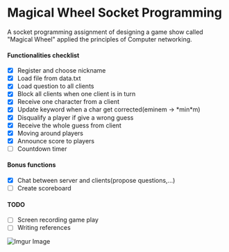 # Magical Wheel Socket Programming
A socket programming assignment of designing a game show called "Magical Wheel" applied the principles of Computer networking.
#### Functionalities checklist
- [x] Register and choose nickname
- [x] Load file from data.txt
- [x] Load question to all clients
- [x] Block all clients when one client is in turn
- [x] Receive one character from a client
- [x] Update keyword when a char get corrected(eminem -> \*min\*m)
- [x] Disqualify a player if give a wrong guess
- [x] Receive the whole guess from client
- [x] Moving around players
- [x] Announce score to players
- [ ] Countdown timer
#### Bonus functions
- [x] Chat between server and clients(propose questions,...)
- [ ] Create scoreboard
#### TODO
- [ ] Screen recording game play
- [ ] Writing references

![Imgur Image](https://imgur.com/wSvVhP5.jpg)
